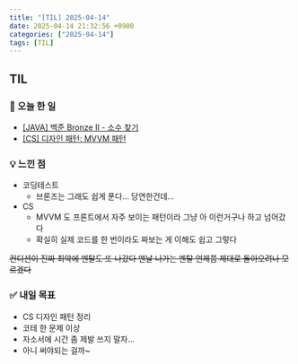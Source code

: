 ```yaml
---
title: "[TIL] 2025-04-14"
date: 2025-04-14 21:32:56 +0900
categories: ["2025-04-14"]
tags: [TIL]
---
```

## TIL
### 📌 오늘 한 일
- [[JAVA] 백준 Bronze II - 소수 찾기](https://jelliclesu.github.io/2025-04-14/algorithm/2025/04/14/algo.html)
- [[CS] 디자인 패턴: MVVM 패턴](https://jelliclesu.github.io/2025-04-14/cs/2025/04/14/cs.html)

### 💡 느낀 점
- 코딩테스트
  - 브론즈는 그래도 쉽게 푼다... 당연한건데...
- CS
  - MVVM 도 프론트에서 자주 보이는 패턴이라 그냥 아 이런거구나 하고 넘어갔다
  - 확실히 실제 코드를 한 번이라도 짜보는 게 이해도 쉽고 그렇다

~~컨디션이 진짜 최악에 멘탈도 또 나갔다 맨날 나가는 멘탈 언제쯤 제대로 돌아오려나 모르겠다~~

### ✅ 내일 목표
- CS 디자인 패턴 정리
- 코테 한 문제 이상
- 자소서에 시간 좀 제발 쓰지 말자...
- 아니 써야되는 걸까~
